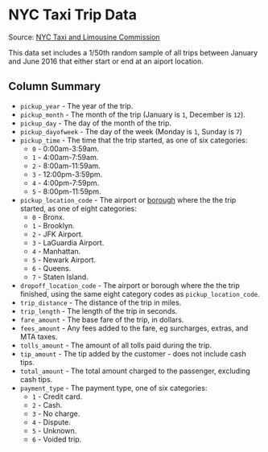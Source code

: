 
# NYC Taxi Trip Data

Source: [NYC Taxi and Limousine Commission](http://www.nyc.gov/html/tlc/html/about/trip_record_data.shtml)

This data set includes a 1/50th random sample of all trips between January and June 2016 that either start or end at an aiport location.

## Column Summary

- `pickup_year` - The year of the trip.
- `pickup_month` - The month of the trip (January is `1`, December is `12`).
- `pickup_day` - The day of the month of the trip.
- `pickup_dayofweek` - The day of the week (Monday is `1`, Sunday is `7`)
- `pickup_time` - The time that the trip started, as one of six categories:
    - `0` - 0:00am-3:59am.
    - `1` - 4:00am-7:59am.
    - `2` - 8:00am-11:59am.
    - `3` - 12:00pm-3:59pm.
    - `4` - 4:00pm-7:59pm.
    - `5` - 8:00pm-11:59pm.
- `pickup_location_code` - The airport or [borough](https://en.wikipedia.org/wiki/Boroughs_of_New_York_City) where the the trip started, as one of eight categories:
    - `0` - Bronx.
    - `1` - Brooklyn.
    - `2` - JFK Airport.
    - `3` - LaGuardia Airport.
    - `4` - Manhattan.
    - `5` - Newark Airport.
    - `6` - Queens.
    - `7` - Staten Island.
- `dropoff_location_code` - The airport or borough where the the trip finished, using the same eight category codes as `pickup_location_code`.
- `trip_distance` - The distance of the trip in miles.
- `trip_length` - The length of the trip in seconds.
- `fare_amount` - The base fare of the trip, in dollars.
- `fees_amount` - Any fees added to the fare, eg surcharges, extras, and MTA taxes.
- `tolls_amount` - The amount of all tolls paid during the trip.
- `tip_amount` - The tip added by the customer - does not include cash tips.
- `total_amount` - The total amount charged to the passenger, excluding cash tips.
- `payment_type` - The payment type, one of six categories:
    - `1` - Credit card.
    - `2` - Cash.
    - `3` - No charge.
    - `4` - Dispute.
    - `5` - Unknown.
    - `6` - Voided trip.